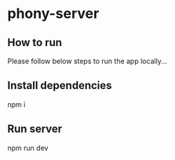 # phony-server

## How to run
Please follow below steps to run the app locally...
## Install dependencies
npm i
## Run server
npm run dev